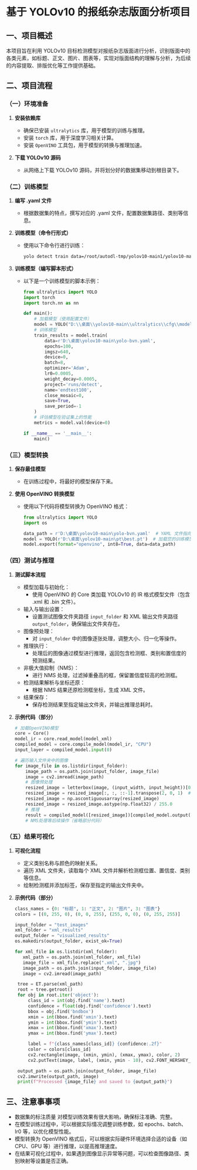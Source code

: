 # 基于 YOLOv10 的报纸杂志版面分析项目

## 一、项目概述
本项目旨在利用 YOLOv10 目标检测模型对报纸杂志版面进行分析，识别版面中的各类元素，如标题、正文、图片、图表等，实现对版面结构的理解与分析，为后续的内容提取、排版优化等工作提供基础。

## 二、项目流程

### （一）环境准备

1. **安装依赖库**
   - 确保已安装 `ultralytics` 库，用于模型的训练与推理。
   - 安装 `torch` 库，用于深度学习相关计算。
   - 安装 `OpenVINO` 工具包，用于模型的转换与推理加速。

2. **下载 YOLOv10 源码**
   - 从网络上下载 YOLOv10 源码，并将划分好的数据集移动到根目录下。

### （二）训练模型

1. **编写 .yaml 文件**
   - 根据数据集的特点，撰写对应的 .yaml 文件，配置数据集路径、类别等信息。

2. **训练模型（命令行形式）**
   - 使用以下命令行进行训练：
     ```bash
     yolo detect train data=/root/autodl-tmp/yolov10-main1/yolov10-main/yolo-bun.yaml model=yolov10n.pt epochs=150 batch=16 imgsz=640 device=0
     ```

3. **训练模型（编写脚本形式）**
   - 以下是一个训练模型的脚本示例：
     ```python
     from ultralytics import YOLO
     import torch
     import torch.nn as nn

     def main():
         # 加载模型（使用配置文件）
         model = YOLO("D:\\桌面\\yolov10-main\\ultralytics\\cfg\\models\\v10\\yolov10n.yaml")
         # 训练模型
         train_results = model.train(
             data=r'D:\桌面\yolov10-main\yolo-bvn.yaml',
             epochs=100,
             imgsz=640,
             device=0,
             batch=8,
             optimizer='Adam',
             lr0=0.0005,
             weight_decay=0.0005,
             project='runs/detect',
             name='endtest100',
             close_mosaic=0,
             save=True,
             save_period=-1
         )
         # 评估模型在验证集上的性能
         metrics = model.val(device=0)

     if __name__ == '__main__':
         main()
     ```

### （三）模型转换

1. **保存最佳模型**
   - 在训练过程中，将最好的模型保存下来。

2. **使用 OpenVINO 转换模型**
   - 使用以下代码将模型转换为 OpenVINO 格式：
     ```python
     from ultralytics import YOLO
     import os

     data_path = r'D:\桌面\yolov10-main\yolo-bvn.yaml'  # YAML 文件指向您的数据集
     model = YOLO(r'D:\桌面\yolov10-main\pt\best.pt')  # 加载您的训练模型
     model.export(format="openvino", int8=True, data=data_path)
     ```

### （四）测试与推理

1. **测试脚本流程**
   - 模型加载与初始化：
     - 使用 OpenVINO 的 Core 类加载 YOLOv10 的 IR 格式模型文件（包含 .xml 和 .bin 文件）。
   - 输入与输出设置：
     - 设置测试图像文件夹路径 `input_folder` 和 XML 输出文件夹路径 `output_folder`，确保输出文件夹存在。
   - 图像预处理：
     - 对 `input_folder` 中的图像逐张处理，调整大小、归一化等操作。
   - 推理执行：
     - 处理后的图像通过模型进行推理，返回包含检测框、类别和置信度的预测结果。
   - 非极大值抑制（NMS）：
     - 进行 NMS 处理，过滤掉重叠高的框，保留置信度较高的检测框。
   - 检测结果解析与坐标还原：
     - 根据 NMS 结果还原检测框坐标，生成 XML 文件。
   - 结果保存：
     - 保存检测结果至指定输出文件夹，并输出推理总耗时。

2. **示例代码（部分）**
   ```python
   # 加载OpenVINO模型
   core = Core()
   model_ir = core.read_model(model_xml)
   compiled_model = core.compile_model(model_ir, "CPU")
   input_layer = compiled_model.input(0)

   # 遍历输入文件夹中的图像
   for image_file in os.listdir(input_folder):
       image_path = os.path.join(input_folder, image_file)
       image = cv2.imread(image_path)
       # 图像预处理
       resized_image = letterbox(image, (input_width, input_height))[0]
       resized_image = resized_image[:, :, ::-1].transpose(2, 0, 1)  # BGR to RGB, to 3x416x416
       resized_image = np.ascontiguousarray(resized_image)
       resized_image = resized_image.astype(np.float32) / 255.0
       # 推理
       result = compiled_model([resized_image])[compiled_model.output(0)]
       # NMS处理等后续操作（省略部分代码）
   ```
### （五）结果可视化
1. **可视化流程**
   - 定义类别名称与颜色的映射关系。
   - 遍历 XML 文件夹，读取每个 XML 文件并解析检测框位置、置信度、类别等信息。
   - 绘制检测框并添加标签，保存至指定的输出文件夹中。
  
2. **示例代码（部分）**
   ```python
   class_names = {0: "标题", 1: "正文", 2: "图片", 3: "图表"}
   colors = [(0, 255, 0), (0, 0, 255), (255, 0, 0), (0, 255, 255)]

   input_folder = "test_images"
   xml_folder = "xml_results"
   output_folder = "visualized_results"
   os.makedirs(output_folder, exist_ok=True)

   for xml_file in os.listdir(xml_folder):
      xml_path = os.path.join(xml_folder, xml_file)
      image_file = xml_file.replace(".xml", ".jpg")
      image_path = os.path.join(input_folder, image_file)
      image = cv2.imread(image_path)

    tree = ET.parse(xml_path)
    root = tree.getroot()
    for obj in root.iter('object'):
        class_id = int(obj.find('name').text)
        confidence = float(obj.find('confidence').text)
        bbox = obj.find('bndbox')
        xmin = int(bbox.find('xmin').text)
        ymin = int(bbox.find('ymin').text)
        xmax = int(bbox.find('xmax').text)
        ymax = int(bbox.find('ymax').text)

        label = f"{class_names[class_id]} {confidence:.2f}"
        color = colors[class_id]
        cv2.rectangle(image, (xmin, ymin), (xmax, ymax), color, 2)
        cv2.putText(image, label, (xmin, ymin - 10), cv2.FONT_HERSHEY_SIMPLEX, 0.5, color, 2)

    output_path = os.path.join(output_folder, image_file)
    cv2.imwrite(output_path, image)
    print(f"Processed {image_file} and saved to {output_path}")
   ```
## 三、注意事事项
 - 数据集的标注质量 对模型训练效果有很大影响，确保标注准确、完整。
 - 在模型训练过程中，可以根据实际情况调整训练参数，如 epochs、batch、lr0 等，以优化模型性能。
 - 模型转换为 OpenVINO 格式后，可以根据实际硬件环境选择合适的设备（如 CPU、GPU 等）进行推理，以提高推理速度。
 - 在结果可视化过程中，如果遇到图像显示异常等问题，可以检查图像路径、类别映射等设置是否正确。

     
   
